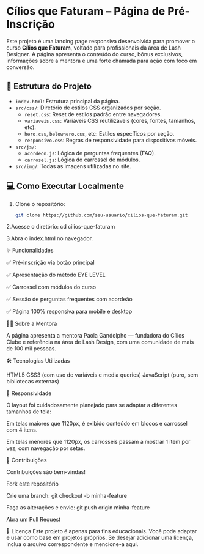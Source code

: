 # Cílios que Faturam – Página de Pré-Inscrição

Este projeto é uma landing page responsiva desenvolvida para promover o curso **Cílios que Faturam**, voltado para profissionais da área de Lash Designer. A página apresenta o conteúdo do curso, bônus exclusivos, informações sobre a mentora e uma forte chamada para ação com foco em conversão.

## 🧱 Estrutura do Projeto

- `index.html`: Estrutura principal da página.
- `src/css/`: Diretório de estilos CSS organizados por seção.
  - `reset.css`: Reset de estilos padrão entre navegadores.
  - `variaveis.css`: Variáveis CSS reutilizáveis (cores, fontes, tamanhos, etc).
  - `hero.css`, `belowhero.css`, etc: Estilos específicos por seção.
  - `responsivo.css`: Regras de responsividade para dispositivos móveis.
- `src/js/`:
  - `acordeon.js`: Lógica de perguntas frequentes (FAQ).
  - `carrosel.js`: Lógica do carrossel de módulos.
- `src/img/`: Todas as imagens utilizadas no site.

## 💻 Como Executar Localmente

1. Clone o repositório:
   ```bash
   git clone https://github.com/seu-usuario/cilios-que-faturam.git

2.Acesse o diretório:
cd cilios-que-faturam

3.Abra o index.html no navegador.

✨ Funcionalidades

✅ Pré-inscrição via botão principal

✅ Apresentação do método EYE LEVEL

✅ Carrossel com módulos do curso

✅ Sessão de perguntas frequentes com acordeão

✅ Página 100% responsiva para mobile e desktop

👩‍🏫 Sobre a Mentora

A página apresenta a mentora Paola Gandolpho — fundadora do Cílios Clube e referência na área de Lash Design, com uma comunidade de mais de 100 mil pessoas.

🛠 Tecnologias Utilizadas

HTML5
CSS3 (com uso de variáveis e media queries)
JavaScript (puro, sem bibliotecas externas)

📱 Responsividade

O layout foi cuidadosamente planejado para se adaptar a diferentes tamanhos de tela:

Em telas maiores que 1120px, é exibido conteúdo em blocos e carrossel com 4 itens.

Em telas menores que 1120px, os carrosseis passam a mostrar 1 item por vez, com navegação por setas.

🤝 Contribuições

Contribuições são bem-vindas!

Fork este repositório

Crie uma branch: git checkout -b minha-feature

Faça as alterações e envie: git push origin minha-feature

Abra um Pull Request

📄 Licença
Este projeto é apenas para fins educacionais. Você pode adaptar e usar como base em projetos próprios. Se desejar adicionar uma licença, inclua o arquivo correspondente e mencione-a aqui.
